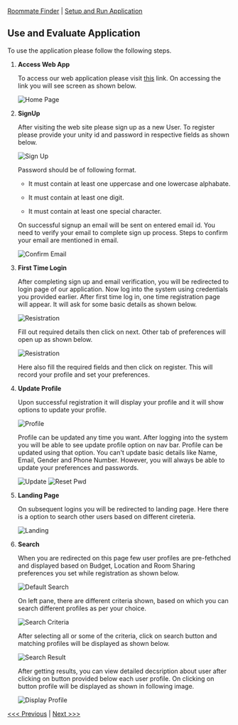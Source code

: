 [Roommate Finder](../README.md) | [Setup and Run Application](/docs/Setup.md)

Use and Evaluate Application
----------------------------------

To use the application please follow the following steps.

1. **Access Web App**

    To access our web application please visit [this](https://serene-stream-12159.herokuapp.com/) link. On accessing the link you will see screen as shown below.
    
    ![Home Page](/docs/screenshots/home.jpeg?raw=true "Home Page")

2. **SignUp**

    After visiting the web site please sign up as a new User. To register please provide your unity id and password in respective fields as shown below.

    ![Sign Up](/docs/screenshots/signup.jpeg?raw=true "Sign Up")

    Password should be of following format.
    
    - It must contain at least one uppercase and one lowercase alphabate.
    
    - It must contain at least one digit.
    
    - It must contain at least one special character.

    On successful signup an email will be sent on entered email id. You need to verify your email to complete sign up process. Steps to confirm your email are mentioned in email.

    ![Confirm Email](/docs/screenshots/confirm_email.jpeg?raw=true "Confirm Email")

3. **First Time Login**

    After completing sign up and email verification, you will be redirected to login page of our application. Now log into the system using credentials you provided earlier. After first time log in, one time registration page will appear. It will ask for some basic details as shown below.

    ![Resistration](/docs/screenshots/resister_one.jpeg?raw=true "Resistration")

    Fill out required details then click on next. Other tab of preferences will open up as shown below.

    ![Resistration](/docs/screenshots/resister_two.jpeg?raw=true "Resistration")

    Here also fill the required fields and then click on register. This will record your profile and set your preferences.

4. **Update Profile**

    Upon successful registration it will display your profile and it will show options to update your profile.
    
    ![Profile](/docs/screenshots/profile.jpeg?raw=true "Profile")
    
    Profile can be updated any time you want. After logging into the system you will be able to see update profile option on nav bar. Profile can be updated using that option. You can't update basic details like Name, Email, Gender and Phone Number. However, you will always be able to update your preferences and passwords.

    ![Update](/docs/screenshots/update.jpeg?raw=true "Update")
    ![Reset Pwd](/docs/screenshots/reset_pwd.jpeg?raw=true "Reset Pwd")  

4. **Landing Page**

    On subsequent logins you will be redirected to landing page. Here there is a option to search other users based on different cireteria.

    ![Landing](/docs/screenshots/landing.jpeg?raw=true "Landing") 

5. **Search**

    When you are redirected on this page few user profiles are pre-fethched and displayed based on Budget, Location and Room Sharing preferences you set while registration as shown below.
    
    ![Default Search](/docs/screenshots/def_search.jpeg?raw=true "Default Search")

    On left pane, there are different criteria shown, based on which you can search different profiles as per your choice.

    ![Search Criteria](/docs/screenshots/search_cri.jpeg?raw=true "Search Criteria")

    After selecting all or some of the criteria, click on search button and matching profiles will be displayed as shown below.

    ![Search Result](/docs/screenshots/search_rlt.jpeg?raw=true "Search Result")

    After getting results, you can view detailed decsription about user after clicking on button provided below each user profile. On clicking on button profile will be displayed as shown in following image.

    ![Display Profile](/docs/screenshots/dis_prof.jpeg?raw=true "Display Profile")

[<<< Previous](../README.md) | [Next >>>](/docs/Setup.md)